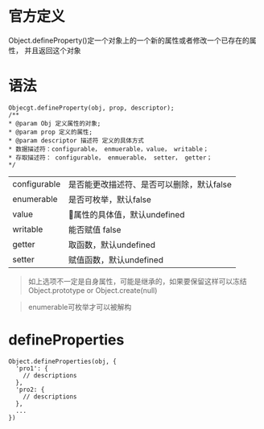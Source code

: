 # 官方定义

Object.defineProperty()定一个对象上的一个新的属性或者修改一个已存在的属性， 并且返回这个对象

# 语法
```
Objecgt.defineProperty(obj, prop, descriptor);
/**
* @param Obj 定义属性的对象;
* @param prop 定义的属性;
* @param descriptor 描述符 定义的具体方式
* 数据描述符：configurable， enmuerable，value， writable；
* 存取描述符： configurable， enmuerable， setter， getter；
*/
```

<table>
  <tr>
    <td>configurable</td>
    <td>是否能更改描述符、是否可以删除，默认false</td>
  </tr>
  <tr>
    <td>enumerable</td>
    <td>是否可枚举，默认false</td>
  </tr>
  <tr>
    <td>value</td>
    <td>属性的具体值，默认undefined</td>
  </tr>
  <tr>
    <td>writable</td>
    <td>能否赋值 false</td>
  </tr>
  <tr>
    <td>getter</td>
    <td>取函数，默认undefined</td>
  </tr>
  <tr>
    <td>setter</td>
    <td>赋值函数，默认undefined</td>
  </td>
</table>

> 如上选项不一定是自身属性，可能是继承的，如果要保留这样可以冻结Object.prototype or Object.create(null)

> enumerable可枚举才可以被解构


# defineProperties

```
Object.defineProperties(obj, {
  'pro1': {
    // descriptions
  },
  'pro2: {
    // descriptions
  },
  ...
})

```


